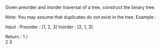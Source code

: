 Given preorder and inorder traversal of a tree, construct the binary tree.

 Note: You may assume that duplicates do not exist in the tree. 
Example :

Input :
        Preorder : [1, 2, 3]
        Inorder  : [2, 1, 3]

Return :
            1
           / \
          2   3

